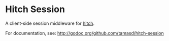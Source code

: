 # Hitch Session

A client-side session middleware for [hitch](https://github.com/nbio/hitch).

For documentation, see: http://godoc.org/github.com/tamasd/hitch-session
